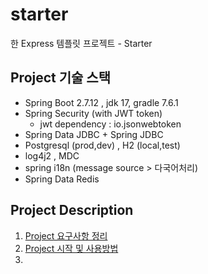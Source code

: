 # starter
한 Express 템플릿 프로젝트 - Starter

## Project 기술 스택
- Spring Boot 2.7.12 , jdk 17, gradle 7.6.1
- Spring Security (with JWT token)
  - jwt dependency : io.jsonwebtoken
- Spring Data JDBC + Spring JDBC
- Postgresql (prod,dev) , H2 (local,test)
- log4j2 , MDC
- spring i18n (message source > 다국어처리)
- Spring Data Redis

## Project Description
1. [Project 요구사항 정리](md/01-requirement.md)
2. [Project 시작 및 사용방법](md/02-project-start.md)
3. 
